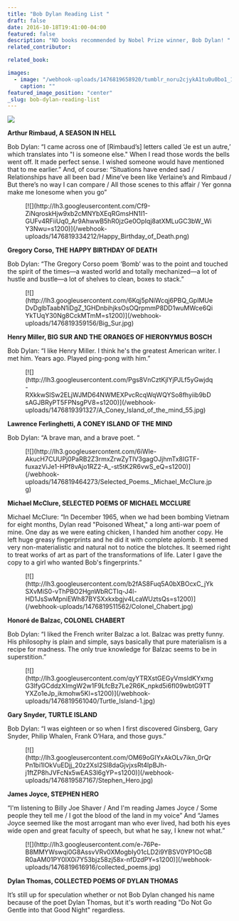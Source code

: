 ```yaml
---
title: "Bob Dylan Reading List "
draft: false
date: 2016-10-18T19:41:00-04:00
featured: false
description: "ND books recommended by Nobel Prize winner, Bob Dylan! "
related_contributor:

related_book:

images:
  - image: "/webhook-uploads/1476819658920/tumblr_noru2cjykA1tu0u0bo1_1280.jpg"
    caption: ""
featured_image_position: "center"
_slug: bob-dylan-reading-list
---
```


[![](http://lh3.googleusercontent.com/cLVb91lp0z1mGFZ7hLilk-Ns9t_wEBt7LFjw_aNa6d224HLrxBS5WWYwHeIK0d_ZPu4VB43mg-pwx0MF_1Mkwr7Lw55g=s1200)](/webhook-uploads/1476819278369/season_in_hell_cover.jpg)

**Arthur Rimbaud, A SEASON IN HELL**

Bob Dylan: “I came across one of [Rimbaud’s] letters called ‘Je est un autre,’ which translates into "I is someone else." When I read those words the bells went off. It made perfect sense. I wished someone would have mentioned that to me earlier.” And, of course: “Situations have ended sad / Relationships have all been bad / Mine’ve been like Verlaine’s and Rimbaud / But there’s no way I can compare / All those scenes to this affair / Yer gonna make me lonesome when you go”

<figure data-type="image">[![](http://lh3.googleusercontent.com/Cf9-ZiNqroskHjw9xb2cMNYbXEqRGmsHN1I1-GUFv4RFiiUq0_Ar9AhwwB5hR0jzGe0OpIqj8atXMLuGC3bW_WiY3Nwu=s1200)](/webhook-uploads/1476819334212/Happy_Birthday_of_Death.png)</figure>

**Gregory Corso, THE HAPPY BIRTHDAY OF DEATH**

Bob Dylan: “The Gregory Corso poem ‘Bomb’ was to the point and touched the spirit of the times—a wasted world and totally mechanized—a lot of hustle and bustle—a lot of shelves to clean, boxes to stack.”

<figure data-type="image">[![](http://lh3.googleusercontent.com/6Kqj5pNiWcqj6PBQ_GpIMUeDvDglbTaabN1iDgZ_1GHDnbihjksOsOQrpmmP8DD1wuMWce6QiYkTUqY30Ng8CckMTmM=s1200)](/webhook-uploads/1476819359156/Big_Sur.jpg)</figure>

**Henry Miller, BIG SUR AND THE ORANGES OF HIERONYMUS BOSCH**

Bob Dylan: “I like Henry Miller. I think he's the greatest American writer. I met him. Years ago. Played ping-pong with him.”

<figure data-type="image">[![](http://lh3.googleusercontent.com/Pgs8VnCztKjlYjPJLf5yGwjdq-RXkkwSlSw2ELjWJMD64NWMEXPvcRcqWqWQYSo8fhyiib9bDsAGJBRyPT5FPNsgPV8=s1200)](/webhook-uploads/1476819391327/A_Coney_Island_of_the_mind_55.jpg)</figure>

**Lawrence Ferlinghetti, A CONEY ISLAND OF THE MIND**

Bob Dylan: “A brave man, and a brave poet. “

<figure data-type="image">[![](http://lh3.googleusercontent.com/6iWIe-AkucH7CUUPj0PaRB2Z3rmxZrwZyTIV3gagOJjhmTx8IGTF-fuxazViJe1-HPf8vAjo1RZ2-A_-st5tK2R6vwS_eQ=s1200)](/webhook-uploads/1476819464273/Selected_Poems._Michael_McClure.jpg)</figure>

**Michael McClure, SELECTED POEMS OF MICHAEL MCCLURE**

Michael McClure: “In December 1965, when we had been bombing Vietnam for eight months, Dylan read "Poisoned Wheat," a long anti-war poem of mine. One day as we were eating chicken, I handed him another copy. He left huge greasy fingerprints and he did it with complete aplomb. It seemed very non-materialistic and natural not to notice the blotches. It seemed right to treat works of art as part of the transformations of life. Later I gave the copy to a girl who wanted Bob's fingerprints.”

<figure data-type="image">[![](http://lh3.googleusercontent.com/b2fAS8Fuq5A0bXBOcxC_jYkSXvMiS0-vThPBO2HgnWbRCTIq-J4l-HD1JsSwMpniEWh87BYSXxkxbgjv4LcaWUztsQs=s1200)](/webhook-uploads/1476819511562/Colonel_Chabert.jpg)</figure>

**Honoré de Balzac, COLONEL CHABERT**

Bob Dylan: “I liked the French writer Balzac a lot. Balzac was pretty funny. His philosophy is plain and simple, says basically that pure materialism is a recipe for madness. The only true knowledge for Balzac seems to be in superstition.”

<figure data-type="image">[![](http://lh3.googleusercontent.com/qyYTRXstGEGyVmsldKYxmgG3lfyGCddzXImgW2w1F9LfcBz7Le2R6K_npkd5i6fI09wbtG9TTYXZo1eJp_ikmohw5KI=s1200)](/webhook-uploads/1476819561040/Turtle_Island-1.jpg)</figure>

**Gary Snyder, TURTLE ISLAND**

Bob Dylan: “I was eighteen or so when I first discovered Ginsberg, Gary Snyder, Philip Whalen, Frank O’Hara, and those guys.”

<figure data-type="image">[![](http://lh3.googleusercontent.com/OM69oGIYxAkOLv7ikn_0rQrPn1bi1lOkVuEDjj_20z2XsI2Sl8daGjvjxsRt4IpBJh-j1ftZP8hJVFcNx5wEAS3l6gYP=s1200)](/webhook-uploads/1476819587167/Stephen_Hero.jpg)</figure>

**James Joyce, STEPHEN HERO**

“I'm listening to Billy Joe Shaver / And I'm reading James Joyce / Some people they tell me / I got the blood of the land in my voice” And “James Joyce seemed like the most arrogant man who ever lived, had both his eyes wide open and great faculty of speech, but what he say, I knew not what.”

<figure data-type="image">[![](http://lh3.googleusercontent.com/e-76Pe-B8MMYWswqi0G8AssvVRv0XMogbIy01cLD2i9YBSV0YP1OcGBR0aAM01PY0IX0i7Y53bjz58zj58x-nfDzdPY=s1200)](/webhook-uploads/1476819616916/collected_poems.jpg)</figure>

**Dylan Thomas, COLLECTED POEMS OF DYLAN THOMAS**

It’s still up for speculation whether or not Bob Dylan changed his name because of the poet Dylan Thomas, but it's worth reading "Do Not Go Gentle into that Good Night" regardless.

